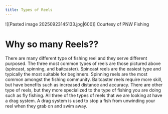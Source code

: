 ```yaml
---
title: Types of Reels
---
```

![[Pasted image 20250923145133.jpg|600]]
Courtesy of PNW Fishing
# Why so many Reels??
There are many different type of fishing reel and they serve different purposed. The three most common types of reels are those pictured above (spincast, spinning, and baitcaster). Spincast reels are the easiest type and typically the most suitable for beginners. Spinning reels are the most common amongst the fishing community. Baitcaster reels require more skill, but have benefits such as increased distance and accuracy. There are other type of reels, but they more specialized to the type of fishing you are doing such as fly fishing. All three of the types of reels that we are looking at have a drag system. A drag system is used to stop a fish from unwinding your reel when they grab on and swim away.

